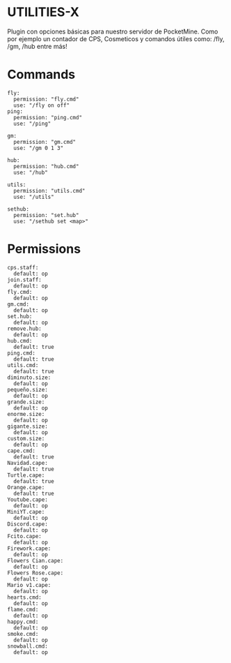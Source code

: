 # UTILITIES-X

Plugin con opciones básicas para nuestro servidor de PocketMine.
Como por ejemplo un contador de CPS, Cosmeticos y comandos útiles como: /fly, /gm, /hub entre más!

# Commands

    fly:
      permission: "fly.cmd"
      use: "/fly on off"
    ping:
      permission: "ping.cmd"
      use: "/ping"

    gm:
      permission: "gm.cmd"
      use: "/gm 0 1 3"

    hub:
      permission: "hub.cmd"
      use: "/hub"

    utils:
      permission: "utils.cmd"
      use: "/utils"

    sethub:
      permission: "set.hub"
      use: "/sethub set <map>"
# Permissions

    cps.staff:
      default: op
    join.staff:
      default: op
    fly.cmd:
      default: op
    gm.cmd:
      default: op
    set.hub:
      default: op
    remove.hub:
      default: op
    hub.cmd:
      default: true
    ping.cmd:
      default: true
    utils.cmd:
      default: true
    diminuto.size:
      default: op
    pequeño.size:
      default: op
    grande.size:
      default: op
    enorme.size:
      default: op
    gigante.size:
      default: op
    custom.size:
      default: op
    cape.cmd:
      default: true
    Navidad.cape:
      default: true
    Turtle.cape:
      default: true
    Orange.cape:
      default: true
    Youtube.cape:
      default: op
    MiniYT.cape:
      default: op
    Discord.cape:
      default: op
    Fcito.cape:
      default: op
    Firework.cape:
      default: op
    Flowers Cian.cape:
      default: op
    Flowers Rose.cape:
      default: op
    Mario v1.cape:
      default: op
    hearts.cmd:
      default: op
    flame.cmd:
      default: op
    happy.cmd:
      default: op
    smoke.cmd:
      default: op
    snowball.cmd:
      default: op
